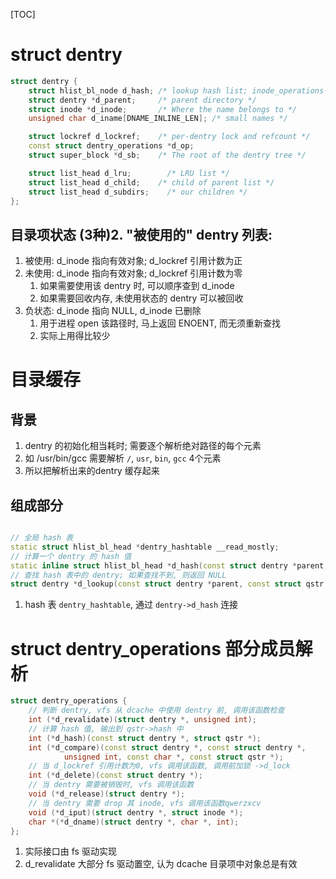 [TOC]
# struct dentry
```c++
struct dentry {
    struct hlist_bl_node d_hash; /* lookup hash list; inode_operations->lookup 方法 */
    struct dentry *d_parent;     /* parent directory */
    struct inode *d_inode;       /* Where the name belongs to */
    unsigned char d_iname[DNAME_INLINE_LEN]; /* small names */

    struct lockref d_lockref;    /* per-dentry lock and refcount */
    const struct dentry_operations *d_op;
    struct super_block *d_sb;    /* The root of the dentry tree */

    struct list_head d_lru;        /* LRU list */
    struct list_head d_child;    /* child of parent list */
    struct list_head d_subdirs;    /* our children */
};
```

## 目录项状态 (3种)2. "被使用的" dentry 列表:
1. 被使用: d_inode 指向有效对象; d_lockref 引用计数为正
2. 未使用: d_inode 指向有效对象; d_lockref 引用计数为零
   1. 如果需要使用该 dentry 时, 可以顺序查到 d_inode
   2. 如果需要回收内存, 未使用状态的 dentry 可以被回收
3. 负状态: d_inode 指向 NULL, d_inode 已删除
   1. 用于进程 open 该路径时, 马上返回 ENOENT, 而无须重新查找
   2. 实际上用得比较少

# 目录缓存
## 背景
1. dentry 的初始化相当耗时; 需要逐个解析绝对路径的每个元素
2. 如 /usr/bin/gcc 需要解析 `/`, `usr`, `bin`, `gcc` 4个元素
3. 所以把解析出来的dentry 缓存起来
## 组成部分
```c++

// 全局 hash 表
static struct hlist_bl_head *dentry_hashtable __read_mostly;
// 计算一个 dentry 的 hash 值
static inline struct hlist_bl_head *d_hash(const struct dentry *parent, unsigned int hash);
// 查找 hash 表中的 dentry; 如果查找不到, 则返回 NULL
struct dentry *d_lookup(const struct dentry *parent, const struct qstr *name);
```
1. hash 表 `dentry_hashtable`, 通过 `dentry->d_hash` 连接


# struct dentry_operations 部分成员解析
```c++
struct dentry_operations {
    // 判断 dentry, vfs 从 dcache 中使用 dentry 前, 调用该函数检查
    int (*d_revalidate)(struct dentry *, unsigned int);
    // 计算 hash 值, 输出到 qstr->hash 中
    int (*d_hash)(const struct dentry *, struct qstr *);
    int (*d_compare)(const struct dentry *, const struct dentry *,
            unsigned int, const char *, const struct qstr *);
    // 当 d_lockref 引用计数为0, vfs 调用该函数, 调用前加锁 ->d_lock
    int (*d_delete)(const struct dentry *);
    // 当 dentry 需要被销毁时, vfs 调用该函数
    void (*d_release)(struct dentry *);
    // 当 dentry 需要 drop 其 inode, vfs 调用该函数qwerzxcv
    void (*d_iput)(struct dentry *, struct inode *);
    char *(*d_dname)(struct dentry *, char *, int);
};
```
1. 实际接口由 fs 驱动实现
2. d_revalidate 大部分 fs 驱动置空, 认为 dcache 目录项中对象总是有效